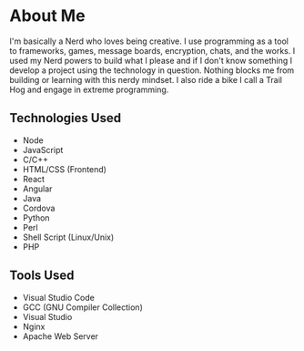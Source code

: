 # About Me

I'm basically a Nerd who loves being creative. I use programming as a tool to frameworks, games, message boards, encryption, chats, and the works. I used my Nerd powers to build what I please and if I don't know something I develop a project using the technology in question. Nothing blocks me from building or learning with this nerdy mindset. I also ride a bike I call a Trail Hog and engage in extreme programming.

## Technologies Used

- Node
- JavaScript
- C/C++
- HTML/CSS (Frontend)
- React
- Angular
- Java
- Cordova
- Python
- Perl
- Shell Script (Linux/Unix)
- PHP

## Tools Used

- Visual Studio Code
- GCC (GNU Compiler Collection)
- Visual Studio
- Nginx
- Apache Web Server

